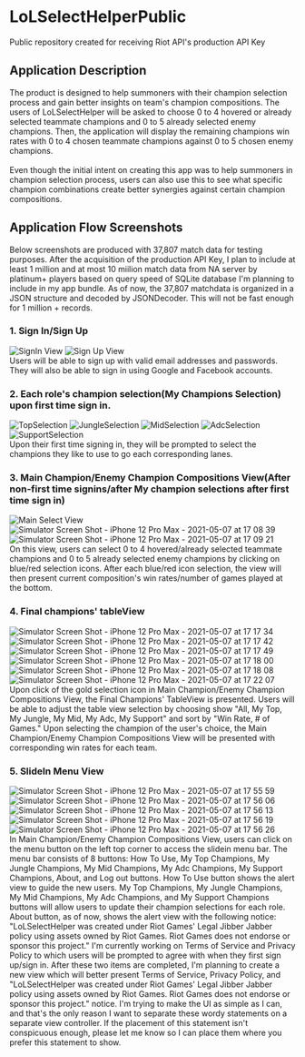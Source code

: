 # LoLSelectHelperPublic
Public repository created for receiving Riot API's production API Key

## Application Description
The product is designed to help summoners with their champion selection process and gain better insights on team's champion compositions. The users of LoLSelectHelper will be asked to choose 0 to 4 hovered or already selected teammate champions and 0 to 5 already selected enemy champions. Then, the application will display the remaining champions win rates with 0 to 4 chosen teammate champions against 0 to 5 chosen enemy champions.
<br />
<br />
Even though the initial intent on creating this app was to help summoners in champion selection process, users can also use this to see what specific champion combinations create better synergies against certain champion compositions.

## Application Flow Screenshots
Below screenshots are produced with 37,807 match data for testing purposes.
After the acquisition of the production API Key, I plan to include at least 1 million and at most 10 miilion match data from NA server by platinum+ players based on query speed of SQLite database I'm planning to include in my app bundle. As of now, the 37,807 matchdata is organized in a JSON structure and decoded by JSONDecoder. This will not be fast enough for 1 million + records.

### 1. Sign In/Sign Up

![SignIn View](https://user-images.githubusercontent.com/25420198/117507335-dd4f2f80-af54-11eb-93d8-b80111e80279.png)   ![Sign Up View](https://user-images.githubusercontent.com/25420198/117507346-e0e2b680-af54-11eb-8bf2-6414cf9de4ee.png)<br />
Users will be able to sign up with valid email addresses and passwords. They will also be able to sign in using Google and Facebook accounts.

### 2. Each role's champion selection(My Champions Selection) upon first time sign in.

![TopSelection](https://user-images.githubusercontent.com/25420198/117508130-1340e380-af56-11eb-974d-854955f99b01.png)  ![JungleSelection](https://user-images.githubusercontent.com/25420198/117508142-16d46a80-af56-11eb-93da-fbe625b9ff8f.png) ![MidSelection](https://user-images.githubusercontent.com/25420198/117508149-1a67f180-af56-11eb-8c48-3ff21d5ceb3d.png)  ![AdcSelection](https://user-images.githubusercontent.com/25420198/117508151-1c31b500-af56-11eb-8d21-3d4a435c9b46.png)  ![SupportSelection](https://user-images.githubusercontent.com/25420198/117508153-1e940f00-af56-11eb-8bbd-7e65ecda06d2.png)  <br />
Upon their first time signing in, they will be prompted to select the champions they like to use to go each corresponding lanes.

### 3. Main Champion/Enemy Champion Compositions View(After non-first time signins/after My champion selections after first time sign in)

![Main Select View](https://user-images.githubusercontent.com/25420198/117508469-a11cce80-af56-11eb-89e7-903aa49017d6.png)  ![Simulator Screen Shot - iPhone 12 Pro Max - 2021-05-07 at 17 08 39](https://user-images.githubusercontent.com/25420198/117508693-05d82900-af57-11eb-8e67-b998d2b11fa6.png)  ![Simulator Screen Shot - iPhone 12 Pro Max - 2021-05-07 at 17 09 21](https://user-images.githubusercontent.com/25420198/117508703-083a8300-af57-11eb-8d19-014752718292.png)<br />
On this view, users can select 0 to 4 hovered/already selected teammate champions and 0 to 5 already selected enemy champions by clicking on blue/red selection icons. After each blue/red icon selection, the view will then present current composition's win rates/number of games played at the bottom.

### 4. Final champions' tableView

![Simulator Screen Shot - iPhone 12 Pro Max - 2021-05-07 at 17 17 34](https://user-images.githubusercontent.com/25420198/117509752-c9a5c800-af58-11eb-9c89-e256acb2dea4.png)  ![Simulator Screen Shot - iPhone 12 Pro Max - 2021-05-07 at 17 17 42](https://user-images.githubusercontent.com/25420198/117509758-cc082200-af58-11eb-931d-9a2086839c7e.png)  ![Simulator Screen Shot - iPhone 12 Pro Max - 2021-05-07 at 17 17 49](https://user-images.githubusercontent.com/25420198/117509766-cdd1e580-af58-11eb-9098-f7981b6f6cfa.png)  ![Simulator Screen Shot - iPhone 12 Pro Max - 2021-05-07 at 17 18 00](https://user-images.githubusercontent.com/25420198/117509772-cf9ba900-af58-11eb-912c-722fc7d65e4e.png)  ![Simulator Screen Shot - iPhone 12 Pro Max - 2021-05-07 at 17 18 08](https://user-images.githubusercontent.com/25420198/117509774-d1656c80-af58-11eb-9fe4-dc1707b1a742.png)  ![Simulator Screen Shot - iPhone 12 Pro Max - 2021-05-07 at 17 22 07](https://user-images.githubusercontent.com/25420198/117509779-d3c7c680-af58-11eb-8288-80da59d6f961.png)<br />
Upon click of the gold selection icon in Main Champion/Enemy Champion Compositions View, the Final Champions' TableView is presented. Users will be able to adjust the table view selection by choosing show "All, My Top, My Jungle, My Mid, My Adc, My Support" and sort by "Win Rate, # of Games." Upon selecting the champion of the user's choice, the Main Champion/Enemy Champion Compositions View will be presented with corresponding win rates for each team.


### 5. SlideIn Menu View

![Simulator Screen Shot - iPhone 12 Pro Max - 2021-05-07 at 17 55 59](https://user-images.githubusercontent.com/25420198/117512604-edb7d800-af5d-11eb-98e7-2076caab86d6.png)  ![Simulator Screen Shot - iPhone 12 Pro Max - 2021-05-07 at 17 56 06](https://user-images.githubusercontent.com/25420198/117512609-f01a3200-af5d-11eb-8e55-ded25572c5e9.png)  ![Simulator Screen Shot - iPhone 12 Pro Max - 2021-05-07 at 17 56 13](https://user-images.githubusercontent.com/25420198/117512614-f1e3f580-af5d-11eb-862d-f2d1ad15710d.png)  ![Simulator Screen Shot - iPhone 12 Pro Max - 2021-05-07 at 17 56 19](https://user-images.githubusercontent.com/25420198/117512618-f3adb900-af5d-11eb-9ec4-066f9714cf9b.png)  ![Simulator Screen Shot - iPhone 12 Pro Max - 2021-05-07 at 17 56 26](https://user-images.githubusercontent.com/25420198/117512626-f6101300-af5d-11eb-85ee-edd436632dd8.png)<br />
In Main Champion/Enemy Champion Compositions View, users can click on the menu button on the left top corner to access the slidein menu bar. The menu bar consists of 8 buttons: How To Use, My Top Champions, My Jungle Champions, My Mid Champions, My Adc Champions, My Support Champions, About, and Log out buttons. How To Use button shows the alert view to guide the new users. My Top Champions, My Jungle Champions, My Mid Champions, My Adc Champions, and My Support Champions buttons will allow users to update their champion selections for each role. About button, as of now, shows the alert view with the following notice: "LoLSelectHelper was created under Riot Games' Legal Jibber Jabber policy using assets owned by Riot Games.  Riot Games does not endorse or sponsor this project." I'm currently working on Terms of Service and Privacy Policy to which users will be prompted to agree with when they first sign up/sign in. After these two items are completed, I'm planning to create a new view which will better present Terms of Service, Privacy Policy, and "LoLSelectHelper was created under Riot Games' Legal Jibber Jabber policy using assets owned by Riot Games.  Riot Games does not endorse or sponsor this project." notice. I'm trying to make the UI as simple as I can, and that's the only reason I want to separate these wordy statements on a separate view controller. If the placement of this statement isn't conspicuous enough, please let me know so I can place them where you prefer this statement to show.











